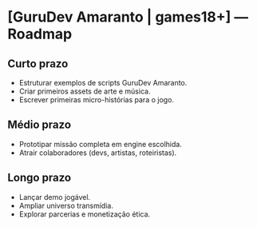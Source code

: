 # [GuruDev Amaranto | games18+] — Roadmap

## Curto prazo
- Estruturar exemplos de scripts GuruDev Amaranto.
- Criar primeiros assets de arte e música.
- Escrever primeiras micro-histórias para o jogo.

## Médio prazo
- Prototipar missão completa em engine escolhida.
- Atrair colaboradores (devs, artistas, roteiristas).

## Longo prazo
- Lançar demo jogável.
- Ampliar universo transmídia.
- Explorar parcerias e monetização ética.
